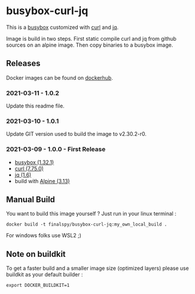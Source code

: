 # busybox-curl-jq

This is a [busybox](https://github.com/mirror/busybox) customized with [curl](https://github.com/curl/curl) and [jq](https://github.com/stedolan/jq).

Image is build in two steps.
First static compile curl and jq from github sources on an alpine image.
Then copy binaries to a busybox image.

## Releases

Docker images can be found on [dockerhub](https://hub.docker.com/r/finalspy/busybox-curl-jq).

### 2021-03-11 - 1.0.2

Update this readme file.

### 2021-03-10 - 1.0.1

Update GIT version used to build the image to v2.30.2-r0.

### 2021-03-09 - 1.0.0 - First Release

- [busybox (1.32.1)](https://hub.docker.com/layers/busybox/library/busybox/1.32.1/images/sha256-8dc1fb3593f9b5a49f70c7f8e59d7a31a2d03a7ae7170350d9a7be8486993b53?context=explore)
- [curl (7.75.0)](https://github.com/curl/curl/releases/tag/curl-7_75_0)
- [jq (1.6)](https://github.com/stedolan/jq/releases/tag/jq-1.6)
- build with [Alpine (3.13)](https://alpinelinux.org/posts/Alpine-3.13.0-released.html)

## Manual Build

You want to build this image yourself ?
Just run in your linux terminal :

    docker build -t finalspy/busybox-curl-jq:my_own_local_build .

For windows folks use WSL2 ;)

## Note on buildkit

To get a faster build and a smaller image size (optimized layers) please use buildkit as your default builder :

    export DOCKER_BUILDKIT=1
